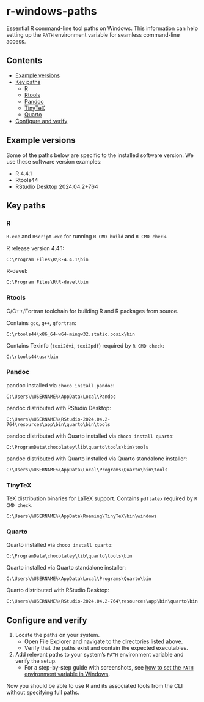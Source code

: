
<!-- Render README.Rmd. Then open README.md and use VS Code (Markdown All in One) to create/update TOC. -->

# r-windows-paths

Essential R command-line tool paths on Windows. This information can
help setting up the `PATH` environment variable for seamless
command-line access.

## Contents

- [Example versions](#example-versions)
- [Key paths](#key-paths)
  - [R](#r)
  - [Rtools](#rtools)
  - [Pandoc](#pandoc)
  - [TinyTeX](#tinytex)
  - [Quarto](#quarto)
- [Configure and verify](#configure-and-verify)

## Example versions

Some of the paths below are specific to the installed software version.
We use these software version examples:

- R 4.4.1
- Rtools44
- RStudio Desktop 2024.04.2+764

## Key paths

### R

`R.exe` and `Rscript.exe` for running `R CMD build` and `R CMD check`.

R release version 4.4.1:

``` batchfile
C:\Program Files\R\R-4.4.1\bin
```

R-devel:

``` batchfile
C:\Program Files\R\R-devel\bin
```

### Rtools

C/C++/Fortran toolchain for building R and R packages from source.

Contains `gcc`, `g++`, `gfortran`:

``` batchfile
C:\rtools44\x86_64-w64-mingw32.static.posix\bin
```

Contains Texinfo (`texi2dvi`, `texi2pdf`) required by `R CMD check`:

``` batchfile
C:\rtools44\usr\bin
```

### Pandoc

pandoc installed via `choco install pandoc`:

``` batchfile
C:\Users\%USERNAME%\AppData\Local\Pandoc
```

pandoc distributed with RStudio Desktop:

``` batchfile
C:\Users\%USERNAME%\RStudio-2024.04.2-764\resources\app\bin\quarto\bin\tools
```

pandoc distributed with Quarto installed via `choco install quarto`:

``` batchfile
C:\ProgramData\chocolatey\lib\quarto\tools\bin\tools
```

pandoc distributed with Quarto installed via Quarto standalone
installer:

``` batchfile
C:\Users\%USERNAME%\AppData\Local\Programs\Quarto\bin\tools
```

### TinyTeX

TeX distribution binaries for LaTeX support. Contains `pdflatex`
required by `R CMD check`.

``` batchfile
C:\Users\%USERNAME%\AppData\Roaming\TinyTeX\bin\windows
```

### Quarto

Quarto installed via `choco install quarto`:

``` batchfile
C:\ProgramData\chocolatey\lib\quarto\tools\bin
```

Quarto installed via Quarto standalone installer:

``` batchfile
C:\Users\%USERNAME%\AppData\Local\Programs\Quarto\bin
```

Quarto distributed with RStudio Desktop:

``` batchfile
C:\Users\%USERNAME%\RStudio-2024.04.2-764\resources\app\bin\quarto\bin
```

## Configure and verify

1.  Locate the paths on your system.
    - Open File Explorer and navigate to the directories listed above.
    - Verify that the paths exist and contain the expected executables.
2.  Add relevant paths to your system’s `PATH` environment variable and
    verify the setup.
    - For a step-by-step guide with screenshots, see [how to set the
      `PATH` environment variable in Windows](path.md).

Now you should be able to use R and its associated tools from the CLI
without specifying full paths.
